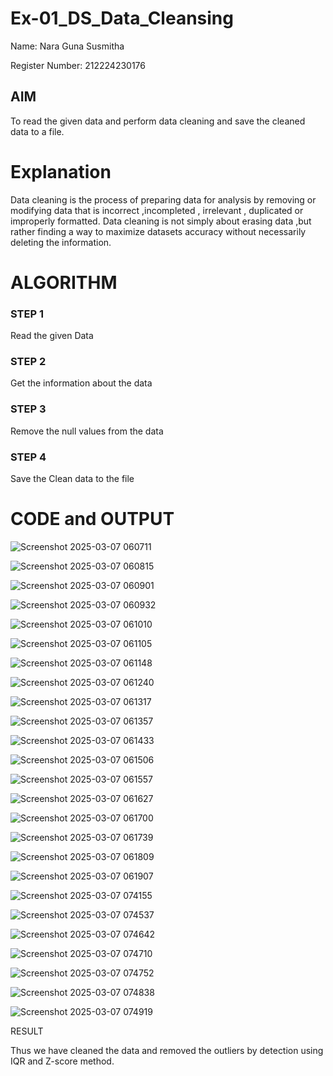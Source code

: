 # Ex-01_DS_Data_Cleansing
Name: Nara Guna Susmitha

Register Number: 212224230176

## AIM
To read the given data and perform data cleaning and save the cleaned data to a file. 

# Explanation
Data cleaning is the process of preparing data for analysis by removing or modifying data that is incorrect ,incompleted , irrelevant , duplicated or improperly formatted. 
Data cleaning is not simply about erasing data ,but rather finding a way to maximize datasets accuracy without necessarily deleting the information. 

# ALGORITHM
### STEP 1
Read the given Data
### STEP 2
Get the information about the data
### STEP 3
Remove the null values from the data
### STEP 4
Save the Clean data to the file

# CODE and OUTPUT
![Screenshot 2025-03-07 060711](https://github.com/user-attachments/assets/bb12f057-77b7-4bc9-9ebe-2e70a18b4262)

![Screenshot 2025-03-07 060815](https://github.com/user-attachments/assets/8ced5fa5-b5a4-4398-a96d-16901da780f4)

![Screenshot 2025-03-07 060901](https://github.com/user-attachments/assets/b40833d2-a066-4cfb-8a32-3075ba084faf)

![Screenshot 2025-03-07 060932](https://github.com/user-attachments/assets/1eadffd4-7ff0-473d-9a88-ab251b17f755)

![Screenshot 2025-03-07 061010](https://github.com/user-attachments/assets/a49f8f1d-9ce6-4d5f-8d57-ba1f91cfbb67)

![Screenshot 2025-03-07 061105](https://github.com/user-attachments/assets/e44cb736-6633-451d-b396-5fb675a140eb)

![Screenshot 2025-03-07 061148](https://github.com/user-attachments/assets/6370a36c-267e-42e8-aac0-76c3225b7a81)

![Screenshot 2025-03-07 061240](https://github.com/user-attachments/assets/e19e97da-00b1-472a-9ef3-2fb3e01a932b)

![Screenshot 2025-03-07 061317](https://github.com/user-attachments/assets/06a70036-5bb3-4d0b-a38e-3c63df650133)

![Screenshot 2025-03-07 061357](https://github.com/user-attachments/assets/c927f4ae-ff6c-4527-90d8-bdc261304229)

![Screenshot 2025-03-07 061433](https://github.com/user-attachments/assets/81c9c781-18dd-4423-be27-babdb178d8a6)

![Screenshot 2025-03-07 061506](https://github.com/user-attachments/assets/d5c14ed7-b452-473e-bf13-9028cf669fd2)

![Screenshot 2025-03-07 061557](https://github.com/user-attachments/assets/611ad282-2bbf-4bed-bbd5-f45d16058405)

![Screenshot 2025-03-07 061627](https://github.com/user-attachments/assets/9af2bad4-599d-43c4-8d70-c55163832cad)

![Screenshot 2025-03-07 061700](https://github.com/user-attachments/assets/651cad5e-262b-4eb8-b9b7-f193a5f389bb)

![Screenshot 2025-03-07 061739](https://github.com/user-attachments/assets/ebd80dfc-a3e8-45ea-9c0e-49b36d1cfe0a)

![Screenshot 2025-03-07 061809](https://github.com/user-attachments/assets/1a28efee-b25b-4c83-9448-ba6702472b01)

![Screenshot 2025-03-07 061907](https://github.com/user-attachments/assets/2e8ee923-a109-4ca4-ab51-556d20409fa4)

![Screenshot 2025-03-07 074155](https://github.com/user-attachments/assets/68fe3848-5e8c-487e-941e-30ed7f1e05f4)

![Screenshot 2025-03-07 074537](https://github.com/user-attachments/assets/ef94138c-a611-47c1-82aa-d206d50294d2)

![Screenshot 2025-03-07 074642](https://github.com/user-attachments/assets/8756d828-8cab-44cd-84ad-07c7012eac36)

![Screenshot 2025-03-07 074710](https://github.com/user-attachments/assets/6585fba7-738c-4811-ae65-041d74cc3cf2)

![Screenshot 2025-03-07 074752](https://github.com/user-attachments/assets/69716691-2a72-4423-898f-c114cf54e805)

![Screenshot 2025-03-07 074838](https://github.com/user-attachments/assets/e79c45a1-1bd3-4f36-8fa0-4b46790cffe2)

![Screenshot 2025-03-07 074919](https://github.com/user-attachments/assets/dbf7ef4a-8060-4b45-8460-58d678dac189)



RESULT

Thus we have cleaned the data and removed the outliers by detection using IQR and Z-score method.

















